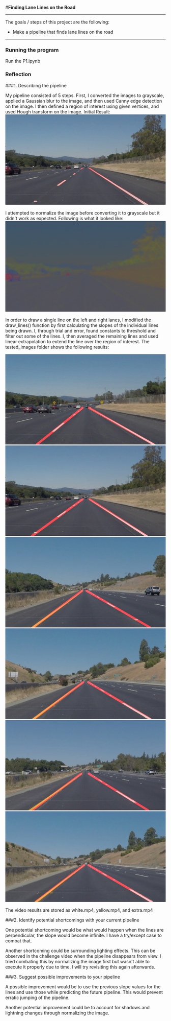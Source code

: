 #**Finding Lane Lines on the Road** 

---

The goals / steps of this project are the following:
* Make a pipeline that finds lane lines on the road



[//]: # (Image References)

[image1]: ./initial_results/NormalizationAttempt.png "Normalization Attempt"
[image2]: ./tested_images/solidWhiteCurve.jpg "Result 1"
[image3]: ./tested_images/solidWhiteRight.jpg "Result 2"
[image4]: ./tested_images/solidYellowCurve.jpg "Result 3"
[image5]: ./tested_images/solidYellowCurve2.jpg "Result 4"
[image6]: ./tested_images/solidYellowLeft.jpg "Result 5"
[image7]: ./tested_images/whiteCarLaneSwitch.jpg "Result 6"
[image8]: ./initial_results/solidWhiteRight.jpg "Inital results"


---
### Running the program

Run the P1.ipynb 
### Reflection

###1. Describing the pipeline

My pipeline consisted of 5 steps. First, I converted the images to grayscale, applied a Gaussian blur to the image, and then used Canny edge detection on the image. I then defined a region of interest using given vertices, and used Hough transform on the image. 
Initial Result:
![alt text][image8]

I attempted to normalize the image before converting it to grayscale but it didn't work as expected. Following is what it looked like: 
![alt text][image1]

In order to draw a single line on the left and right lanes, I modified the draw_lines() function by first calculating the slopes of the individual lines being drawn. I, through trial and error, found constants to threshold and filter out some of the lines. I, then averaged the remaining lines and used linear extrapolation to extend the line over the region of interest. The tested_images folder shows the following results:

![alt text][image2]
![alt text][image3]
![alt text][image4]
![alt text][image5]
![alt text][image6]
![alt text][image7]

The video results are stored as white.mp4, yellow.mp4, and extra.mp4

###2. Identify potential shortcomings with your current pipeline


One potential shortcoming would be what would happen when the lines are perpendicular, the slope would become infinite. I have a try/except case to combat that. 

Another shortcoming could be surrounding lighting effects. This can be observed in the challenge video when the pipeline disappears from view. I tried combating this by normalizing the image first but wasn't able to execute it properly due to time. I will try revisiting this again afterwards.


###3. Suggest possible improvements to your pipeline

A possible improvement would be to use the previous slope values for the lines and use those while predicting the future pipeline. This would prevent erratic jumping of the pipeline.

Another potential improvement could be to account for shadows and lightning changes through normalizing the image.
